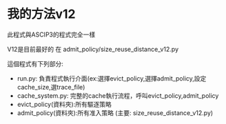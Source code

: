 # 我的方法v12

此程式與ASCIP3的程式完全一樣

V12是目前最好的 在 admit_policy/size_reuse_distance_v12.py

這個程式有下列部分:
- run.py: 負責程式執行介面(ex:選擇evict_policy,選擇admit_policy,設定cache_size,選trace_file)
- cache_system.py: 完整的cache執行流程，呼叫evict_policy,admit_policy
- evict_policy(資料夾):所有驅逐策略
- admit_policy(資料夾):所有准入策略 (主要: size_reuse_distance_v12.py)
